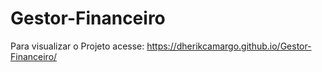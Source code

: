 # Gestor-Financeiro

Para visualizar o Projeto acesse: https://dherikcamargo.github.io/Gestor-Financeiro/
